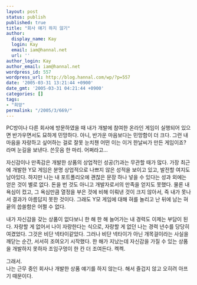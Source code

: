 ```yaml
---
layout: post
status: publish
published: true
title: "회사 얘기 하지 않기"
author:
  display_name: Kay
  login: Kay
  email: iam@hannal.net
  url: ''
author_login: Kay
author_email: iam@hannal.net
wordpress_id: 557
wordpress_url: http://blog.hannal.com/wp/?p=557
date: '2005-03-31 13:21:44 +0900'
date_gmt: '2005-03-31 04:21:44 +0900'
categories: []
tags:
- "희망"
permalink: "/2005/3/669/"
---
```

<p>PC방이나 다른 회사에 방문하였을 때 내가 개발에 참여한 온라인 게임이 실행되어 있으면 반가우면서도 묘하게 민망하다. 아니, 반가운 마음보다는 민망함이 더 크다. 그런 내 마음을 자랑하고 싶어하는 걸로 잘못 눈치챈 어떤 이는 이거 한날씨가 만든 게임이죠? 라며 눈길을 보낸다. 쓴웃음 한 마리. 어쩌라고...</p>
<p>자신감이나 만족감은 개발한 상품의 상업적인 성공(?)과는 무관할 때가 많다. 가장 최근에 개발한 Y모 게임은 분명 상업적으로 나쁘지 않은 성적을 보이고 있고, 발전할 여지도 남아있다. 하지만 나는 내 포트폴리오에 괜찮은 문장 하나 넣을 수 있다는 성과 외에는 얻은 것이 별로 없다. 돈을 번 것도 아니고 개발자로서의 만족을 얻지도 못했다. 물론 내 욕심이 컸고, 그 욕심만큼 열정을 부은 것에 비해 이뤄낸 것이 크지 않아서, 즉 내가 못나서 결과가 아름답지 못한 것이다. 그래도 Y모 게임에 대해 혀를 놀리고 난 뒤에 남는 혀끝의 씁쓸함은 어쩔 수 없다.</p>
<p>내가 자신감을 갖는 상품이 없다보니 한 해 한 해 늘어가는 내 경력도 이제는 부담이 된다. 자랑할 게 없어서 나이 자랑한다는 식으로, 자랑할 게 없던 나는 경력 년수를 당당히 여겼었다. 그것은 비단 넥타이같았다. 그러나 비단 넥타이가 아닌 개목걸이라는 사실을 깨닫는 순간, 서서히 조여오기 시작했다. 한 해가 지났는데 자신감을 가질 수 있는 상품을 개발하지 못하자 조임구멍이 한 칸 더 조여든다. 켁켁.</p>
<p>그래서.<br />
나는 근무 중인 회사나 개발한 상품 얘기를 하지 않는다. 해서 즐겁지 않고 오히려 아프기 때문이다.</p>
